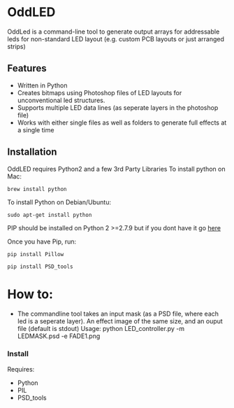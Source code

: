# OddLED


OddLed is a command-line tool to generate output arrays for addressable leds for non-standard LED layout (e.g. custom PCB layouts or just arranged strips)

## Features
- Written in Python
- Creates bitmaps using Photoshop files of LED layouts for unconventional led structures.
- Supports multiple LED data lines (as seperate layers in the photoshop file)
- Works with either single files as well as folders to generate full effects at a single time

## Installation
OddLED requires Python2 and a few 3rd Party Libraries
To install python on Mac:
```
brew install python
```
To install Python on Debian/Ubuntu:
```
sudo apt-get install python
```

PIP should be installed on Python 2 >=2.7.9 but if you dont have it go [here](https://pip.pypa.io/en/stable/installing/)

Once you have Pip, run:
```
pip install Pillow
```
```
pip install PSD_tools
```

# How to:

  - The commandline tool takes an input mask (as a PSD file, where each led is a seperate layer). An effect image of the same size, and an ouput file (default is stdout)
Usage:
    python LED_controller.py -m LEDMASK.psd -e FADE1.png


### Install
Requires:
* Python
* PIL 
* PSD_tools
